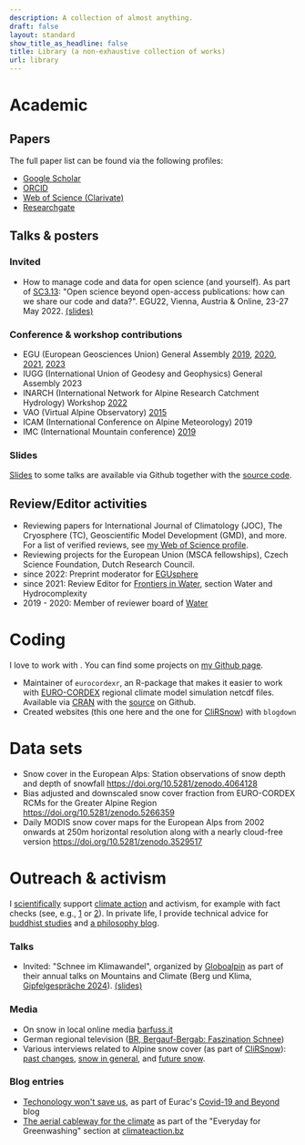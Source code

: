 ```yaml
---
description: A collection of almost anything.
draft: false
layout: standard
show_title_as_headline: false
title: Library (a non-exhaustive collection of works)
url: library
---
```



# Academic

## Papers

The full paper list can be found via the following profiles:


<ul class="fa-ul">
  <li><span class="fa-li"><i class="ai ai-google-scholar"></i></span><a href="https://scholar.google.com/citations?user=de2JAHYAAAAJ&hl=de">Google Scholar</a>  </li>
  <li><span class="fa-li"><i class="ai ai-orcid"></i></span><a href="http://orcid.org/0000-0002-8082-1890">ORCID</a></li>
  <li><span class="fa-li"><i class="ai ai-clarivate"></i></span><a href="https://www.webofscience.com/wos/author/record/HGD-8818-2022">Web of Science (Clarivate)</a>  </li>
  <li><span class="fa-li"><i class="ai ai-researchgate"></i></span><a href="https://www.researchgate.net/profile/Michael_Matiu">Researchgate</a></li>
</ul>





## Talks & posters

### Invited

- How to manage code and data for open science (and yourself). As part of [SC3.13](https://meetingorganizer.copernicus.org/EGU22/session/44089): "Open science beyond open-access publications: how can we share our code and data?". EGU22, Vienna, Austria & Online, 23-27 May 2022. [(slides)](https://mitmat.github.io/slides/2022-05-26-egu/code-data-open-science.html)


### Conference & workshop contributions


- EGU (European Geosciences Union) General Assembly [2019](https://meetingorganizer.copernicus.org/EGU2019/EGU2019-7000.pdf), [2020](https://meetingorganizer.copernicus.org/EGU2020/EGU2020-4610.html), [2021](https://meetingorganizer.copernicus.org/EGU21/EGU21-3287.html), [2023](https://meetingorganizer.copernicus.org/EGU23/EGU23-1402.html)
- IUGG (International Union of Geodesy and Geophysics) General Assembly 2023 
- INARCH (International Network for Alpine Research Catchment Hydrology) Workshop [2022](https://inarch.usask.ca/news-events/inarch-workshop-2022.php)
- VAO (Virtual Alpine Observatory) [2015](https://www.bayfor.org/en/news/events/detail-en/events/show/virtual-alpine-observatory-symposium-2015.html)
- ICAM (International Conference on Alpine Meteorology) 2019
- IMC (International Mountain conference) [2019](https://www.uibk.ac.at/congress/imc2019/program/2.3.b.html.en)

### Slides

[Slides](https://mitmat.github.io/slides) to some talks are available via Github together with the [source code](https://github.com/mitmat/slides).

## Review/Editor activities

- Reviewing papers for International Journal of Climatology (JOC), The Cryosphere (TC), Geoscientific Model Development (GMD), and more. For a list of verified reviews, see [my Web of Science profile](https://www.webofscience.com/wos/author/record/HGD-8818-2022).
- Reviewing projects for the European Union (MSCA fellowships), Czech Science Foundation, Dutch Research Council. 
- since 2022: Preprint moderator for [EGUsphere](https://www.egusphere.net/)
- since 2021: Review Editor for [Frontiers in Water](https://www.frontiersin.org/journals/water#), section Water and Hydrocomplexity
- 2019 - 2020: Member of reviewer board of [Water](https://www.mdpi.com/journal/water/) 



# Coding

I love to work with <a href="https://www.r-project.org/"><i class="fab fa-r-project"></i></a>. You can find some projects on [my Github page](https://github.com/mitmat/).

- Maintainer of `eurocordexr`, an R-package that makes it easier to work with [EURO-CORDEX](https://www.euro-cordex.net/) regional climate model simulation netcdf files. Available via [CRAN](https://cran.r-project.org/web/packages/eurocordexr/index.html) with the [source](https://github.com/mitmat/eurocordexr) on Github.
- Created websites (this one here and the one for [CliRSnow](https://clirsnow.netlify.app/)) with `blogdown`


# Data sets

- Snow cover in the European Alps: Station observations of snow depth and depth of snowfall https://doi.org/10.5281/zenodo.4064128
- Bias adjusted and downscaled snow cover fraction from EURO-CORDEX RCMs for the Greater Alpine Region https://doi.org/10.5281/zenodo.5266359
- Daily MODIS snow cover maps for the European Alps from 2002 onwards at 250m horizontal resolution along with a nearly cloud-free version https://doi.org/10.5281/zenodo.3529517



# Outreach & activism

I [scientifically](https://www.scientistsforfuture.bz/de/scientists-for-future-south-tyrol-deutsch/) support [climate action](https://climateaction.bz/) and activism, for example with fact checks (see, e.g., [1](https://climateaction.bz/faktencheck-dolomiti-superski-vs-klimafakten/) or   [2](https://www.scientistsforfuture.bz/de/2023/08/16/faktencheck-scarafoni-oberkofler/)). In private life, I provide technical advice for [buddhist studies](http://erschbamer.net/) and [a philosophy blog](https://www.erinnermich.eu/). 

### Talks

- Invited: "Schnee im Klimawandel", organized by [Globoalpin](https://www.globoalpin.com/) as part of their annual talks on Mountains and Climate (Berg und Klima, [Gipfelgespräche 2024](https://www.globoalpin.com/de/gipfelgespraeche-berg-und-klima-im-fokus.html)). [(slides)](https://mitmat.github.io/slides/2024-01-12-bergklima/bergklima.html)

### Media

- On snow in local online media [barfuss.it](https://www.barfuss.it/leben/wenn-die-schneetage-schwinden/)
- German regional television ([BR, Bergauf-Bergab: Faszination Schnee](https://1.ard.de/faszination-schnee))
- Various interviews related to Alpine snow cover (as part of [CliRSnow](/cherries/clirsnow/)): [past changes](https://clirsnow.netlify.app/communication/media-coverage-alpine-snow-paper/),  [snow in general](https://clirsnow.netlify.app/communication/media-coverage-snow-dossier/), and [future snow](https://clirsnow.netlify.app/communication/media-coverage-future-alps-paper/).

### Blog entries

- [Techonology won't save us](https://www.eurac.edu/en/blogs/covid-19/time-to-reboot-technology-wont-save-us), as part of Eurac's [Covid-19 and Beyond](https://www.eurac.edu/en/blogs/covid-19) blog
- [The aerial cableway for the climate](https://climateaction.bz/die-cabrio-seilbahn-fur-das-klima/) as part of the "Everyday for Greenwashing" section at [climateaction.bz](https://climateaction.bz/)
